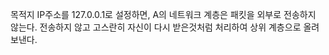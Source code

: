 

목적지 IP주소를 127.0.0.1로 설정하면, A의 네트워크 계층은 패킷을 외부로 전송하지 않는다. 전송하지 않고 고스란히 자신이 다시 받은것처럼 처리하여 상위 계층으로 올려보낸다. 
